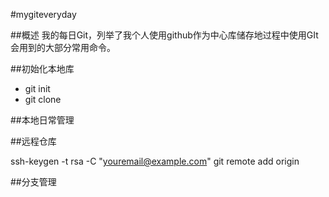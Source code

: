 #mygiteveryday

##概述
我的每日Git，列举了我个人使用github作为中心库储存地过程中使用GIt会用到的大部分常用命令。

##初始化本地库
* git init
* git clone

##本地日常管理


##远程仓库

 ssh-keygen -t rsa -C "youremail@example.com"
 git remote add origin

##分支管理


